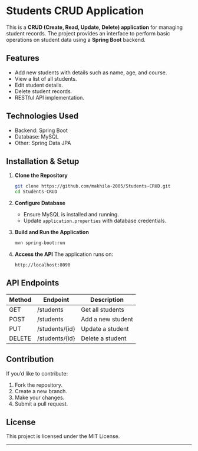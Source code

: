# Students CRUD Application

This is a **CRUD (Create, Read, Update, Delete) application** for managing student records. The project provides an interface to perform basic operations on student data using a **Spring Boot** backend.

## Features

- Add new students with details such as name, age, and course.
- View a list of all students.
- Edit student details.
- Delete student records.
- RESTful API implementation.

## Technologies Used

- Backend: Spring Boot
- Database: MySQL
- Other: Spring Data JPA

## Installation & Setup

1. **Clone the Repository**
   ```sh
   git clone https://github.com/makhila-2005/Students-CRUD.git
   cd Students-CRUD
   ```

2. **Configure Database**
   - Ensure MySQL is installed and running.
   - Update `application.properties` with database credentials.

3. **Build and Run the Application**
   ```sh
   mvn spring-boot:run
   ```

4. **Access the API**
   The application runs on:
   ```
   http://localhost:8090
   ```

## API Endpoints

| Method | Endpoint           | Description         |
|--------|-------------------|---------------------|
| GET    | /students         | Get all students   |
| POST   | /students         | Add a new student  |
| PUT    | /students/{id}    | Update a student   |
| DELETE | /students/{id}    | Delete a student   |

## Contribution

If you’d like to contribute:
1. Fork the repository.
2. Create a new branch.
3. Make your changes.
4. Submit a pull request.

## License

This project is licensed under the MIT License.

---


